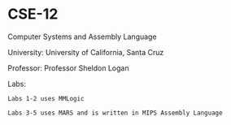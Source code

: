 # CSE-12
Computer Systems and Assembly Language 

University: University of California, Santa Cruz 

Professor: Professor Sheldon Logan

Labs:

    Labs 1-2 uses MMLogic 

    Labs 3-5 uses MARS and is written in MIPS Assembly Language
